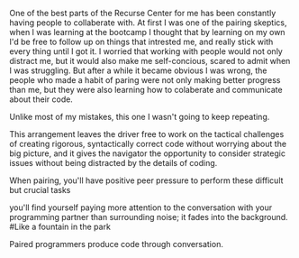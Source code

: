 One of the best parts of the Recurse Center for me has been constantly having people to collaberate with. At first I was one of the pairing skeptics, when I was learning at the bootcamp I thought that by learning on my own I'd be free to follow up on things that intrested me, and really stick with every thing until I got it. I worried that working with people would not only distract me, but it would also make me self-concious, scared to admit when I was struggling. But after a while it became obvious I was wrong, the people who made a habit of paring were not only making better progress than me, but they were also learning how to colaberate and communicate about their code.

Unlike most of my mistakes, this one I wasn't going to keep repeating.        







This arrangement leaves the driver free to work on the tactical challenges of creating rigorous, syntactically correct code without worrying about the big picture, and it gives the navigator the opportunity to consider strategic issues without being distracted by the details of coding.

When pairing, you'll have positive peer pressure to perform these difficult but crucial tasks

you'll find yourself paying more attention to the conversation with your programming partner than surrounding noise; it fades into the background. #Like a fountain in the park

Paired programmers produce code through conversation.
                                        